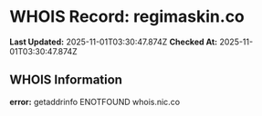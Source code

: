 # WHOIS Record: regimaskin.co

**Last Updated:** 2025-11-01T03:30:47.874Z
**Checked At:** 2025-11-01T03:30:47.874Z

## WHOIS Information

**error:** getaddrinfo ENOTFOUND whois.nic.co

